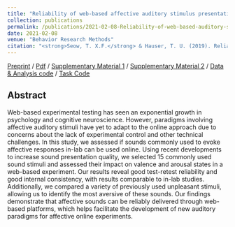 ```yaml
---
title: "Reliability of web-based affective auditory stimulus presentation"
collection: publications
permalink: /publications/2021-02-08-Reliability-of-web-based-auditory-stimulus-presentation
date: 2021-02-08
venue: "Behavior Research Methods"
citation: "<strong>Seow, T. X.F.</strong> & Hauser, T. U. (2019). Reliability of web-based affective auditory stimulus presentation. <i>Behavior Research Methods</i> (accepted)."
---
```


[Preprint](https://doi.org/10.1101/2021.02.08.430267) / [Pdf](http://seowxft.github.io/files/2021-02-08-Reliability-of-web-based-auditory-stimulus-presentation.pdf) / [Supplementary Material 1](http://seowxft.github.io/files/2021-02-08-Reliability-of-web-based-supplementary1.pdf) / [Supplementary Material 2](http://seowxft.github.io/files/2021-02-08-Reliability-of-web-based-supplementary2.xlsx) / [Data & Analysis code](https://github.com/seowxft/audio-pilot-analysis) / [Task Code](https://github.com/seowxft/audio-pilot)

## Abstract

Web-based experimental testing has seen an exponential growth in psychology and cognitive neuroscience. However, paradigms involving affective auditory stimuli have yet to adapt to the online approach due to concerns about the lack of experimental control and other technical challenges. In this study, we assessed if sounds commonly used to evoke affective responses in-lab can be used online. Using recent developments to increase sound presentation quality, we selected 15 commonly used sound stimuli and assessed their impact on valence and arousal states in a web-based experiment. Our results reveal good test-retest reliability and good internal consistency, with results comparable to in-lab studies. Additionally, we compared a variety of previously used unpleasant stimuli, allowing us to identify the most aversive of these sounds. Our findings demonstrate that affective sounds can be reliably delivered through web-based platforms, which helps facilitate the development of new auditory paradigms for affective online experiments.
